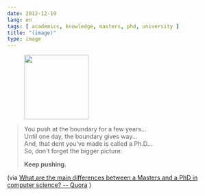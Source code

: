```yaml
---
date: 2012-12-19
lang: en
tags: [ academics, knowledge, masters, phd, university ]
title: "(image)"
type: image
---
```


<figure>
<a
href="https://hugo.ferreira.cc/you-push-at-the-boundary-for-a-few-years-until/attachment/593/"
rel="attachment"><img
src="https://hugo.ferreira.cc/wp-content/uploads/2012/12/tumblr_mfaw63sklu1qz82meo1_500-150x150.jpg"
width="150" height="150" /></a></figure>

> You push at the boundary for a few years...\
> Until one day, the boundary gives way...\
> And, that dent you've made is called a Ph.D...\
> So, don't forget the bigger picture:
>
> **Keep pushing.**

(via [What are the main differences between a Masters and a PhD in
computer science? --
Quora](http://www.quora.com/Graduate-School/What-are-the-main-differences-between-a-Masters-and-a-PhD-in-computer-science/answer/Vijay-Chidambaram?srid=38Rh&st=ns)
)

